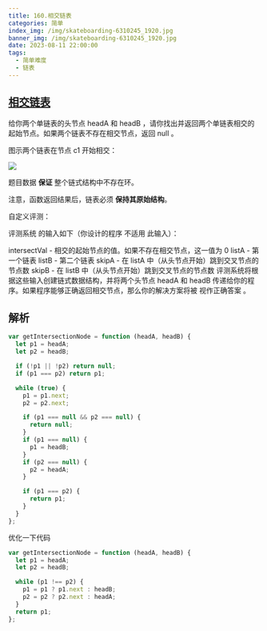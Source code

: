 ```yaml
---
title: 160.相交链表
categories: 简单
index_img: /img/skateboarding-6310245_1920.jpg
banner_img: /img/skateboarding-6310245_1920.jpg
date: 2023-08-11 22:00:00
tags:
  - 简单难度
  - 链表
---
```


## [相交链表](https://leetcode.cn/problems/intersection-of-two-linked-lists/description/)

给你两个单链表的头节点 headA 和 headB ，请你找出并返回两个单链表相交的起始节点。如果两个链表不存在相交节点，返回 null 。

图示两个链表在节点 c1 开始相交：

<img src="/img/160/160_statement.png" />

题目数据 **保证** 整个链式结构中不存在环。

注意，函数返回结果后，链表必须 **保持其原始结构**。

自定义评测：

评测系统 的输入如下（你设计的程序 不适用 此输入）：

intersectVal - 相交的起始节点的值。如果不存在相交节点，这一值为 0
listA - 第一个链表
listB - 第二个链表
skipA - 在 listA 中（从头节点开始）跳到交叉节点的节点数
skipB - 在 listB 中（从头节点开始）跳到交叉节点的节点数
评测系统将根据这些输入创建链式数据结构，并将两个头节点 headA 和 headB 传递给你的程序。如果程序能够正确返回相交节点，那么你的解决方案将被 视作正确答案 。

<!-- more -->

## 解析

```javascript
var getIntersectionNode = function (headA, headB) {
  let p1 = headA;
  let p2 = headB;

  if (!p1 || !p2) return null;
  if (p1 === p2) return p1;

  while (true) {
    p1 = p1.next;
    p2 = p2.next;

    if (p1 === null && p2 === null) {
      return null;
    }
    if (p1 === null) {
      p1 = headB;
    }
    if (p2 === null) {
      p2 = headA;
    }

    if (p1 === p2) {
      return p1;
    }
  }
};
```

优化一下代码

```javascript
var getIntersectionNode = function (headA, headB) {
  let p1 = headA;
  let p2 = headB;

  while (p1 !== p2) {
    p1 = p1 ? p1.next : headB;
    p2 = p2 ? p2.next : headA;
  }
  return p1;
};
```
